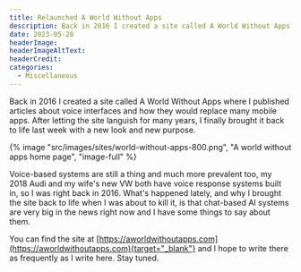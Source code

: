 ```yaml
---
title: Relaunched A World Without Apps
description: Back in 2016 I created a site called A World Without Apps where I published articles about voice interfaces and how they would replace many mobile apps. After letting the site languish for many years, I finally brought it back to life last week with a new look and new purpose.
date: 2023-05-28
headerImage: 
headerImageAltText: 
headerCredit: 
categories:
  - Miscellaneous
---
```


Back in 2016 I created a site called A World Without Apps where I published articles about voice interfaces and how they would replace many mobile apps. After letting the site languish for many years, I finally brought it back to life last week with a new look and new purpose.

{% image "src/images/sites/world-without-apps-800.png", "A world without apps home page", "image-full" %}

Voice-based systems are still a thing and much more prevalent too, my 2018 Audi and my wife's new VW both have voice response systems built in, so I was right back in 2016. What's happened lately, and why I brought the site back to life when I was about to kill it, is that chat-based AI systems are very big in the news right now and I have some things to say about them.

You can find the site at [https://aworldwithoutapps.com](https://aworldwithoutapps.com){target="_blank"} and I hope to write there as frequently as I write here. Stay tuned. 
